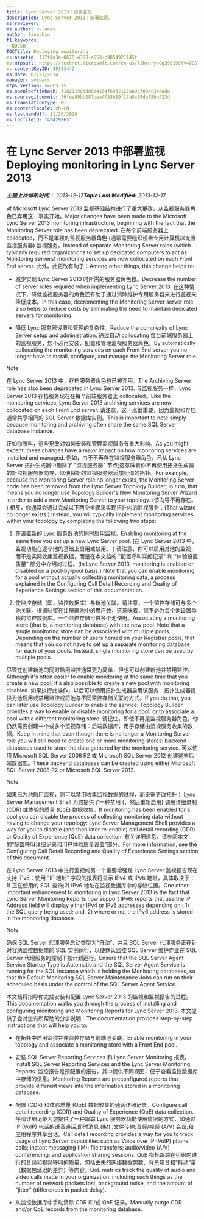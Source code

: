 ```yaml
---
title: Lync Server 2013：部署监视
description: Lync Server 2013：部署监视。
ms.reviewer: ''
ms.author: v-lanac
author: lanachin
f1.keywords:
- NOCSH
TOCTitle: Deploying monitoring
ms:assetid: 117f4a3e-0670-4388-a553-b9854921145f
ms:mtpsurl: https://technet.microsoft.com/en-us/library/Gg398199(v=OCS.15)
ms:contentKeyID: 48183442
ms.date: 07/23/2014
manager: serdars
mtps_version: v=OCS.15
ms.openlocfilehash: f1821198ddd0b4164f6932122aa9cf00ac34aada
ms.sourcegitcommit: 36fee89bb887bea4f18b19f17a8c69daf5bc423d
ms.translationtype: MT
ms.contentlocale: zh-CN
ms.lasthandoff: 11/26/2020
ms.locfileid: "49429865"
---
```

# <a name="deploying-monitoring-in-lync-server-2013"></a><span data-ttu-id="8f786-103">在 Lync Server 2013 中部署监视</span><span class="sxs-lookup"><span data-stu-id="8f786-103">Deploying monitoring in Lync Server 2013</span></span>

<div data-xmlns="http://www.w3.org/1999/xhtml">

<div class="topic" data-xmlns="http://www.w3.org/1999/xhtml" data-msxsl="urn:schemas-microsoft-com:xslt" data-cs="https://msdn.microsoft.com/">

<div data-asp="https://msdn2.microsoft.com/asp">



</div>

<div id="mainSection">

<div id="mainBody"><span data-ttu-id="8f786-104">

<span> </span></span><span class="sxs-lookup"><span data-stu-id="8f786-104">

<span> </span></span></span>

<span data-ttu-id="8f786-105">_**主题上次修改时间：** 2013-12-17_</span><span class="sxs-lookup"><span data-stu-id="8f786-105">_**Topic Last Modified:** 2013-12-17_</span></span>

<span data-ttu-id="8f786-106">对 Microsoft Lync Server 2013 监视基础结构进行了重大更改，从监视服务器角色已弃用这一事实开始。</span><span class="sxs-lookup"><span data-stu-id="8f786-106">Major changes have been made to the Microsoft Lync Server 2013 monitoring infrastructure, beginning with the fact that the Monitoring Server role has been deprecated.</span></span> <span data-ttu-id="8f786-107">在每个前端服务器上 collocated，而不是单独的监视服务器角色 (通常需要组织设置专用计算机以充当监视服务器) 监视服务。</span><span class="sxs-lookup"><span data-stu-id="8f786-107">Instead of separate Monitoring Server roles (which typically required organizations to set up dedicated computers to act as Monitoring servers) monitoring services are now collocated on each Front End server.</span></span> <span data-ttu-id="8f786-108">此外，此更改有助于：</span><span class="sxs-lookup"><span data-stu-id="8f786-108">Among other things, this change helps to:</span></span>

  - <span data-ttu-id="8f786-109">减少实现 Lync Server 2013 时所需的服务器角色数。</span><span class="sxs-lookup"><span data-stu-id="8f786-109">Decrease the number of server roles required when implementing Lync Server 2013.</span></span> <span data-ttu-id="8f786-110">在这种情况下，降低监视服务器的角色还有助于通过消除维护专用服务器来进行监视来降低成本。</span><span class="sxs-lookup"><span data-stu-id="8f786-110">In this case, decrementing the Monitoring Server server role also helps to reduce costs by eliminating the need to maintain dedicated servers for monitoring.</span></span>

  - <span data-ttu-id="8f786-111">降低 Lync 服务器设置和管理的复杂性。</span><span class="sxs-lookup"><span data-stu-id="8f786-111">Reduce the complexity of Lync Server setup and administration.</span></span> <span data-ttu-id="8f786-112">通过自动 collocating 每台前端服务器上的监视服务，您不必再安装、配置和管理监视服务器角色。</span><span class="sxs-lookup"><span data-stu-id="8f786-112">By automatically collocating the monitoring services on each Front End server you no longer have to install, configure, and manage the Monitoring Server role.</span></span>

<div>


> [!NOTE]  
> <span data-ttu-id="8f786-113">在 Lync Server 2013 中，存档服务器角色也已被弃用。</span><span class="sxs-lookup"><span data-stu-id="8f786-113">The Archiving Server role has also been deprecated in Lync Server 2013.</span></span> <span data-ttu-id="8f786-114">与监视服务一样，Lync Server 2013 存档服务现在在每个前端服务器上 collocated。</span><span class="sxs-lookup"><span data-stu-id="8f786-114">Like the monitoring services, Lync Server 2013 archiving services are now collocated on each Front End server.</span></span> <span data-ttu-id="8f786-115">请注意，这一点很重要，因为监视和存档通常共享相同的 SQL Server 数据库实例。</span><span class="sxs-lookup"><span data-stu-id="8f786-115">This is important to note simply because monitoring and archiving often share the same SQL Server database instance.</span></span>



</div>

<span data-ttu-id="8f786-116">正如你所料，这些更改对如何安装和管理监视服务有重大影响。</span><span class="sxs-lookup"><span data-stu-id="8f786-116">As you might expect, these changes have a major impact on how monitoring services are installed and managed.</span></span> <span data-ttu-id="8f786-117">例如，由于不再存在监视服务器角色，已从 Lync Server 拓扑生成器中删除了 "监视服务器" 节点;这意味着你不再使用拓扑生成器的新监视服务器向导，以便将新的监视服务器添加到你的拓扑。</span><span class="sxs-lookup"><span data-stu-id="8f786-117">For example, because the Monitoring Server role no longer exists, the Monitoring Server node has been removed from the Lync Server Topology Builder; in turn, that means you no longer use Topology Builder's New Monitoring Server Wizard in order to add a new Monitoring Server to your topology.</span></span> <span data-ttu-id="8f786-118"> (该向导不再存在。 ) 相反，你通常会通过完成以下两个步骤来实现拓扑内的监视服务：</span><span class="sxs-lookup"><span data-stu-id="8f786-118">(That wizard no longer exists.) Instead, you will typically implement monitoring services within your topology by completing the following two steps:</span></span>

1.  <span data-ttu-id="8f786-119">在设置新的 Lync 服务器池的同时启用监视。</span><span class="sxs-lookup"><span data-stu-id="8f786-119">Enabling monitoring at the same time you set up a new Lync Server pool.</span></span> <span data-ttu-id="8f786-120"> (在 Lync Server 2013 中，监视功能在逐个池的基础上启用或禁用。 ) 请注意，你可以启用对池的监视，而不是实际收集监视数据，而是在本文档的 "配置呼叫详细记录" 和 "体验设置质量" 部分中介绍的过程。</span><span class="sxs-lookup"><span data-stu-id="8f786-120">(In Lync Server 2013, monitoring is enabled or disabled on a pool-by-pool basis.) Note that you can enable monitoring for a pool without actually collecting monitoring data, a process explained in the Configuring Call Detail Recording and Quality of Experience Settings section of this documentation.</span></span>

2.  <span data-ttu-id="8f786-p107">使监控存储（即，监控数据库）与新池关联。请注意，一个监控存储可与多个池关联。根据驻留在注册器池中的用户数，这意味着，您不必为每个池设置单独的监控数据库。一个监控存储可供多个池使用。</span><span class="sxs-lookup"><span data-stu-id="8f786-p107">Associating a monitoring store (that is, a monitoring database) with the new pool. Note that a single monitoring store can be associated with multiple pools. Depending on the number of users homed on your Registrar pools, that means that you do not have to set up a separate monitoring database for each of your pools. Instead, single monitoring store can be used by multiple pools.</span></span>

<span data-ttu-id="8f786-125">尽管在创建新池的同时启用监控通常更为简单，但也可以创建新池并禁用监控。</span><span class="sxs-lookup"><span data-stu-id="8f786-125">Although it's often easier to enable monitoring at the same time that you create a new pool, it's also possible to create a new pool with monitoring disabled.</span></span> <span data-ttu-id="8f786-126">如果执行此操作，以后可以使用拓扑生成器启用该服务：拓扑生成器提供为池启用或禁用监控或将池与不同监控存储关联的方式。</span><span class="sxs-lookup"><span data-stu-id="8f786-126">If you do that, you can later use Topology Builder to enable the service: Topology Builder provides a way to enable or disable monitoring for a pool, or to associate a pool with a different monitoring store.</span></span> <span data-ttu-id="8f786-127">请记住，即使不再是监视服务器角色，你仍然需要创建一个或多个监视存储：后端数据库，用于存储由监视服务收集的数据。</span><span class="sxs-lookup"><span data-stu-id="8f786-127">Keep in mind that even though there is no longer a Monitoring Server role you will still need to create one or more monitoring stores: backend databases used to store the data gathered by the monitoring service.</span></span> <span data-ttu-id="8f786-128">可以使用 Microsoft SQL Server 2008 R2 或 Microsoft SQL Server 2012 创建这些后端数据库。</span><span class="sxs-lookup"><span data-stu-id="8f786-128">These backend databases can be created using either Microsoft SQL Server 2008 R2 or Microsoft SQL Server 2012.</span></span>

<div>


> [!NOTE]  
> <span data-ttu-id="8f786-129">如果已为池启用监视，则可以禁用收集监视数据的过程，而无需更改拓扑： Lync Server Management Shell 为您提供了一种禁用 (，然后重新启用) 调用详细录制 (CDR) 或体验的质量 (QoE) 数据收集。</span><span class="sxs-lookup"><span data-stu-id="8f786-129">If monitoring has been enabled for a pool you can disable the process of collecting monitoring data without having to change your topology: Lync Server Management Shell provides a way for you to disable (and then later re-enable) call detail recording (CDR) or Quality of Experience (QoE) data collection.</span></span> <span data-ttu-id="8f786-130">有关详细信息，请参阅本文的“配置呼叫详细记录和用户体验质量设置”部分。</span><span class="sxs-lookup"><span data-stu-id="8f786-130">For more information, see the Configuring Call Detail Recording and Quality of Experience Settings section of this document.</span></span>



</div>

<span data-ttu-id="8f786-131">在 Lync Server 2013 中进行监视的另一个重要增强是 Lync Server 监视报告现在支持 IPv6：使用 "IP 地址" 字段的报表将显示 IPv4 或 IPv6 地址，具体取决于： 1) 正在使用的 SQL 查询;2) IPv6 地址在监视数据库中的存储位置。</span><span class="sxs-lookup"><span data-stu-id="8f786-131">One other important enhancement to monitoring in Lync Server 2013 is the fact that Lync Server Monitoring Reports now support IPv6: reports that use the IP Address field will display either IPv4 or IPv6 addresses depending on : 1) the SQL query being used; and, 2) where or not the IPv6 address is stored in the monitoring database.</span></span>

<div>


> [!NOTE]  
> <span data-ttu-id="8f786-132">确保 SQL Server 代理服务启动类型为“自动”，并且 SQL Server 代理服务正在针对容纳监控数据库的 SQL 实例运行，以便默认监控 SQL Server 维护作业在 SQL Server 代理服务的控制下按计划运行。</span><span class="sxs-lookup"><span data-stu-id="8f786-132">Ensure that the SQL Server Agent Service Startup Type is Automatic and the SQL Server Agent Service is running for the SQL Instance which is holding the Monitoring databases, so that the Default Monitoring SQL Server Maintenance Jobs can run on their scheduled basis under the control of the SQL Server Agent Service.</span></span>



</div>

<span data-ttu-id="8f786-133">本文档将指导你完成安装和配置 Lync Server 2013 的监视和监视报告的过程。</span><span class="sxs-lookup"><span data-stu-id="8f786-133">This documentation walks you through the process of installing and configuring monitoring and Monitoring Reports for Lync Server 2013.</span></span> <span data-ttu-id="8f786-134">本文提供了会对您有所帮助的分步说明：</span><span class="sxs-lookup"><span data-stu-id="8f786-134">The documentation provides step-by-step instructions that will help you to:</span></span>

  - <span data-ttu-id="8f786-135">在拓扑中启用监控并使监控存储与前端池关联。</span><span class="sxs-lookup"><span data-stu-id="8f786-135">Enable monitoring in your topology and associate a monitoring store with a Front End pool.</span></span>

  - <span data-ttu-id="8f786-136">安装 SQL Server Reporting Services 和 Lync Server Monitoring 报表。</span><span class="sxs-lookup"><span data-stu-id="8f786-136">Install SQL Server Reporting Services and the Lync Server Monitoring Reports.</span></span> <span data-ttu-id="8f786-137">监控报告是预配置的报告，其中提供不同视图，便于查看监控数据库中存储的信息。</span><span class="sxs-lookup"><span data-stu-id="8f786-137">Monitoring Reports are preconfigured reports that provide different views into the information stored in a monitoring database.</span></span>

  - <span data-ttu-id="8f786-138">配置 (CDR) 和体验质量 (QoE) 数据收集的通话详细记录。</span><span class="sxs-lookup"><span data-stu-id="8f786-138">Configure call detail recording (CDR) and Quality of Experience (QoE) data collection.</span></span> <span data-ttu-id="8f786-139">呼叫详细记录为您提供了一种跟踪 Lync 服务器功能使用情况的方式，如通过 IP (VoIP) 电话的语音通话;即时消息 (IM) ;文件传输;音频/视频 (A/V) 会议;和应用程序共享会话。</span><span class="sxs-lookup"><span data-stu-id="8f786-139">Call detail recording provides a way for you to track usage of Lync Server capabilities such as Voice over IP (VoIP) phone calls; instant messaging (IM); file transfers; audio/video (A/V) conferencing; and application sharing sessions.</span></span> <span data-ttu-id="8f786-140">QoE 指标跟踪在组织内进行的音频和视频呼叫的质量，包括丢失的网络数据包数、背景噪音和“抖动”量（数据包延迟的差异）等内容。</span><span class="sxs-lookup"><span data-stu-id="8f786-140">QoE metrics track the quality of audio and video calls made in your organization, including such things as the number of network packets lost, background noise, and the amount of "jitter" (differences in packet delay).</span></span>

  - <span data-ttu-id="8f786-141">从监控数据库中手动清除 CDR 和/或 QoE 记录。</span><span class="sxs-lookup"><span data-stu-id="8f786-141">Manually purge CDR and/or QoE records from the monitoring database.</span></span>

<span data-ttu-id="8f786-142"></div>

<span> </span>

</div>

</div>

</span><span class="sxs-lookup"><span data-stu-id="8f786-142"></div>

<span> </span>

</div>

</div>

</span></span></div>

